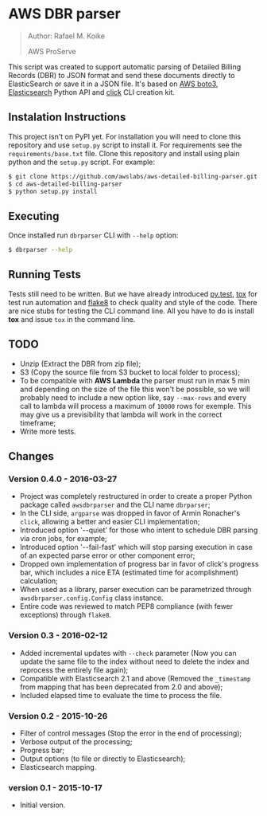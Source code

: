 
# AWS DBR parser #

> Author: Rafael M. Koike
>
> AWS ProServe

This script was created to support automatic parsing of Detailed Billing Records
(DBR) to JSON format and send these documents directly to ElasticSearch or save
it in a JSON file. It's based on [AWS boto3](https://aws.amazon.com/pt/sdk-for-python/),
[Elasticsearch](https://www.elastic.co/guide/en/elasticsearch/client/python-api/current/)
Python API and [click](http://click.pocoo.org/) CLI creation kit.


## Instalation Instructions

This project isn't on PyPI yet. For installation you will need to clone this
repository and use `setup.py` script to install it. For requirements see
the `requirements/base.txt` file. Clone this repository and install
using plain python and the `setup.py` script. For example:

```bash
$ git clone https://github.com/awslabs/aws-detailed-billing-parser.git
$ cd aws-detailed-billing-parser
$ python setup.py install
```

## Executing

Once installed run `dbrparser` CLI with `--help` option:

```bash
$ dbrparser --help
```

## Running Tests

Tests still need to be written. But we have already introduced
[py.test](http://pytest.org/), [tox](https://testrun.org/tox/latest/) for test
run automation and [flake8](https://gitlab.com/pycqa/flake8) to check quality
and style of the code. There are nice stubs for testing the CLI command line.
All you have to do is install **tox** and issue `tox` in the command line.


## TODO

* Unzip (Extract the DBR from zip file);
* S3 (Copy the source file from S3 bucket to local folder to process);
* To be compatible with **AWS Lambda** the parser must run in max 5 min and
depending on the size of the file this won't be possible, so we will probably
need to include a new option like, say `--max-rows` and every call to lambda
will process a maximum of `10000` rows for exemple. This may give us a
previsibility that lambda will work in the correct timeframe;
* Write more tests.


## Changes

### Version 0.4.0 - 2016-03-27

* Project was completely restructured in order to create a proper Python
package called `awsdbrparser` and the CLI name `dbrparser`;
* In the CLI side, `argparse` was dropped in favor of Armin Ronacher's `click`,
allowing a better and easier CLI implementation;
* Introduced option '--quiet' for those who intent to schedule DBR parsing via
cron jobs, for example;
* Introduced option '--fail-fast' which will stop parsing execution in case of
an expected parse error or other component error;
* Dropped own implementation of progress bar in favor of click's progress bar,
which includes a nice ETA (estimated time for acomplishment) calculation;
* When used as a library, parser execution can be parametrized through
`awsdbrparser.config.Config` class instance.
* Entire code was reviewed to match PEP8 compliance (with fewer exceptions)
through `flake8`.

### Version 0.3 - 2016-02-12

* Added incremental updates with `--check` parameter (Now you can update the
same file to the index without need to delete the index and reprocess the
entirely file again);
* Compatible with Elasticsearch 2.1 and above (Removed the `_timestamp` from
mapping that has been deprecated from 2.0 and above);
* Included elapsed time to evaluate the time to process the file.

### Version 0.2 - 2015-10-26

* Filter of control messages (Stop the error in the end of processing);
* Verbose output of the processing;
* Progress bar;
* Output options (to file or directly to Elasticsearch);
* Elasticsearch mapping.

### version 0.1 - 2015-10-17

* Initial version.
